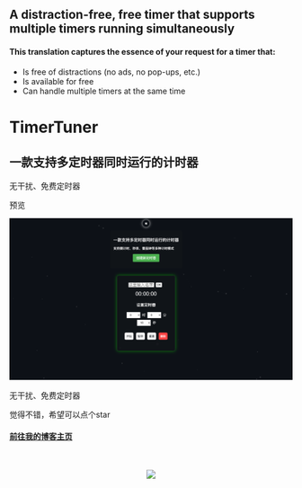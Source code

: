 ## A distraction-free, free timer that supports multiple timers running simultaneously

#### This translation captures the essence of your request for a timer that:

- Is free of distractions (no ads, no pop-ups, etc.)
- Is available for free
- Can handle multiple timers at the same time


# TimerTuner

## 一款支持多定时器同时运行的计时器

无干扰、免费定时器

预览

![预览图](/times.png)



无干扰、免费定时器

觉得不错，希望可以点个star

#### [前往我的博客主页](https://blog.metyu.eu.org/)

<h1 align="center"> <a href="https://sunguoqi.com/"> <img src="https://readme-typing-svg.herokuapp.com/?lines=console.log(%22Hello%2C%20World!%22);我是Yu，祝你拥有美好的一天!&center=true&size=27"> </a> </h1>

